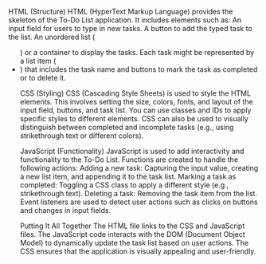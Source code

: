 HTML (Structure)
HTML (HyperText Markup Language) provides the skeleton of the To-Do List application.
It includes elements such as:
An input field for users to type in new tasks.
A button to add the typed task to the list.
An unordered list (<ul>) or a container to display the tasks.
Each task might be represented by a list item (<li>) that includes the task name and buttons to mark the task as completed or to delete it.

CSS (Styling)
CSS (Cascading Style Sheets) is used to style the HTML elements.
This involves setting the size, colors, fonts, and layout of the input field, buttons, and task list.
You can use classes and IDs to apply specific styles to different elements.
CSS can also be used to visually distinguish between completed and incomplete tasks (e.g., using strikethrough text or different colors).

JavaScript (Functionality)
JavaScript is used to add interactivity and functionality to the To-Do List.
Functions are created to handle the following actions:
Adding a new task: Capturing the input value, creating a new list item, and appending it to the task list.
Marking a task as completed: Toggling a CSS class to apply a different style (e.g., strikethrough text).
Deleting a task: Removing the task item from the list.
Event listeners are used to detect user actions such as clicks on buttons and changes in input fields.

Putting It All Together
The HTML file links to the CSS and JavaScript files.
The JavaScript code interacts with the DOM (Document Object Model) to dynamically update the task list based on user actions.
The CSS ensures that the application is visually appealing and user-friendly.
